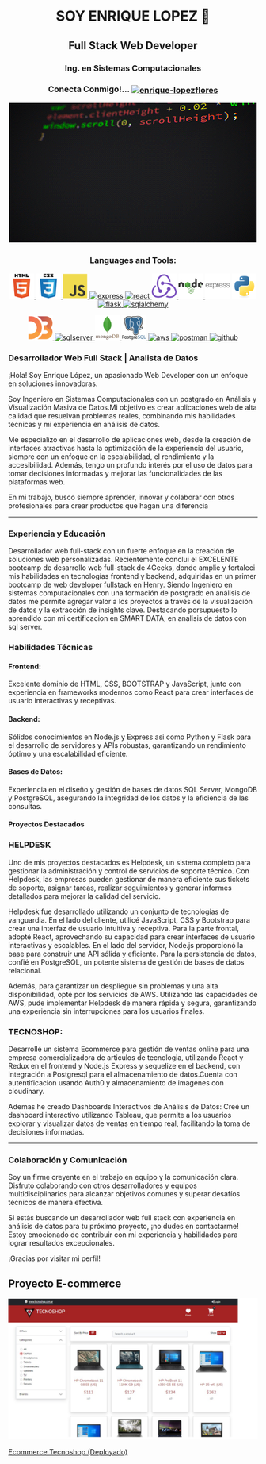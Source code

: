 
<h1 align="center">SOY ENRIQUE LOPEZ 👋</h1>

<h2 align="center">Full Stack Web Developer</h2>
<h3 align="center">Ing. en Sistemas Computacionales</h3>


<h3 align="center">Conecta Conmigo!...
    <a href="https://linkedin.com/in/enrique-lopezflores" target="blank">
        <img align="center" src="https://static.vecteezy.com/system/resources/previews/018/930/480/non_2x/linkedin-logo-linkedin-icon-transparent-free-png.png" alt="enrique-lopezflores" height="50" 
    width="50" />
    </a>
</h3>
  <p align="center">   
      <img src="https://github.com/ingenriquelopez/ingenriquelopez/blob/main/Code2.gif" alt="ingenriquelopez" style="margin: auto; border-radius: 10" /> 
  </p>  

<h3 align="center">Languages and Tools:</h3>


<p align="center">
    <a href="https://www.w3.org/html/" target="_blank" rel="noreferrer"> 
        <img src="https://raw.githubusercontent.com/devicons/devicon/master/icons/html5/html5-original-wordmark.svg" alt="html5" width="50" height="50"/>
    </a>
    <a href="https://www.w3schools.com/css/" target="_blank" rel="noreferrer">
       <img src="https://raw.githubusercontent.com/devicons/devicon/master/icons/css3/css3-original-wordmark.svg" alt="css3" width="50" height="50"/> 
    </a> 
    <a href="https://developer.mozilla.org/en-US/docs/Web/JavaScript" target="_blank" rel="noreferrer">
        <img src="https://raw.githubusercontent.com/devicons/devicon/master/icons/javascript/javascript-original.svg" alt="javascript" width="50" height="50"/> 
    </a> 
     <a href="https://icons.getbootstrap.com/assets/img/icons-hero.png" target="_blank" rel="noreferrer">
         <img src="https://upload.wikimedia.org/wikipedia/commons/thumb/b/b2/Bootstrap_logo.svg/1280px-Bootstrap_logo.svg.png" alt="express" width="50" height="50"/>
    </a> 
    <a href="https://react.dev/" target="_blank" rel="noreferrer">
        <img src="https://cdn.worldvectorlogo.com/logos/react-1.svg" alt="react" width="50" height="50"/> 
    </a> 
    <a href="https://redux.js.org" target="_blank" rel="noreferrer">
            <img src="https://raw.githubusercontent.com/devicons/devicon/master/icons/redux/redux-original.svg" alt="redux" width="50" height="50"/> 
    </a> 
    <a href="https://nodejs.org" target="_blank" rel="noreferrer">
        <img src="https://raw.githubusercontent.com/devicons/devicon/master/icons/nodejs/nodejs-original-wordmark.svg" alt="nodejs" width="50" height="50"/> 
    <a>
        <img src="https://raw.githubusercontent.com/devicons/devicon/master/icons/express/express-original-wordmark.svg" alt="express" width="50" height="50"/>
    </a> 
    </a> 
    <a href="https://www.python.org" target="_blank" rel="noreferrer"> <img src="https://raw.githubusercontent.com/devicons/devicon/master/icons/python/python-original.svg" alt="python" width="50" height="50"/> 
    </a> 
    <a href="https://flask.palletsprojects.com/en/stable/" target="_blank" rel="noreferrer"> <img src="https://flask.palletsprojects.com/en/stable/_images/flask-horizontal.png" alt="flask" width="80" height="50"/> 
    </a> 
    <a href="https://www.sqlalchemy.org/" target="_blank" rel="noreferrer"> <img src="https://miro.medium.com/v2/resize:fit:1400/0*msfsws06ImMSJYop.jpg" alt="sqlalchemy" width="80" height="55"/> 
    </a> 
</p>
<p align="center">
    <a href="https://d3js.org/" target="_blank" rel="noreferrer"> 
        <img src="https://raw.githubusercontent.com/devicons/devicon/master/icons/d3js/d3js-original.svg" alt="d3js" width="50" height="50"/>
    </a> 
    <a href="https://www.microsoft.com/es-mx/sql-server/sql-server-2022" target="_blank" rel="noreferrer">
        <img src="https://www.svgrepo.com/show/303229/microsoft-sql-server-logo.svg" alt="sqlserver" width="50" height="50"/>
    </a> 
    <a href="https://www.mongodb.com/" target="_blank" rel="noreferrer">
        <img src="https://raw.githubusercontent.com/devicons/devicon/master/icons/mongodb/mongodb-original-wordmark.svg" alt="mongodb" width="50" height="50"/>
    </a> 
    <a href="https://www.postgresql.org" target="_blank" rel="noreferrer"> 
        <img src="https://raw.githubusercontent.com/devicons/devicon/master/icons/postgresql/postgresql-original-wordmark.svg" alt="postgresql" width="50" height="50"/>
    </a> 
    <a href="https://aws.amazon.com/" target="_blank" rel="noreferrer"> 
        <img src="https://cdn.worldvectorlogo.com/logos/amazon-web-services.svg" alt="aws" width="50" height="60"/>
    </a> 
    <a href="https://www.postman.com/" target="_blank" rel="noreferrer"> 
        <img src="https://www.svgrepo.com/show/354202/postman-icon.svg" alt="postman" width="50" height="50"/>
    </a> 
    <a href="https://github.com/" target="_blank" rel="noreferrer"> 
        <img src="https://cdn.prod.website-files.com/63be620d63863b897c02c28a/6477657755c46a6f4965855f_github_large.png" alt="github" width="80" height="50"/>
    </a> 
</p>
<h3> 
  Desarrollador Web Full Stack | Analista de Datos
</h3>
<p>
¡Hola! Soy Enrique López, un apasionado Web Developer con un enfoque en soluciones innovadoras.

Soy Ingeniero en Sistemas Computacionales con un postgrado en Análisis y Visualización Masiva de Datos.Mi objetivo es crear aplicaciones web de alta calidad que resuelvan problemas reales, combinando mis habilidades técnicas y mi experiencia en análisis de datos.

Me especializo en el desarrollo de aplicaciones web, desde la creación de interfaces atractivas hasta la optimización de la experiencia del usuario, siempre con un enfoque en la escalabilidad, el rendimiento y la accesibilidad. Además, tengo un profundo interés por el uso de datos para tomar decisiones informadas y mejorar las funcionalidades de las plataformas web.

En mi trabajo, busco siempre aprender, innovar y colaborar con otros profesionales para crear productos que hagan una diferencia<hr>
  <h3>
  Experiencia y Educación  
  </h3>
 <p>
    Desarrollador web full-stack con un fuerte enfoque en la creación de soluciones web personalizadas. Recientemente conclui el EXCELENTE bootcamp de desarrollo web full-stack de 4Geeks, donde amplie y fortaleci mis habilidades en tecnologías frontend y backend, adquiridas en un primer bootcamp de web developer fullstack en  Henry. Siendo Ingeniero en sistemas computacionales con una formación de postgrado en análisis de datos me permite agregar valor a los proyectos a través de la visualización de datos y la extracción de insights clave. Destacando porsupuesto lo aprendido con mi certificacion en SMART DATA, en analisis de datos con sql server.    
 </p> 
 <h3> Habilidades Técnicas </h3>
<h4>Frontend: </h4> Excelente dominio de HTML, CSS, BOOTSTRAP y JavaScript, junto con experiencia en frameworks modernos como React para crear interfaces de usuario interactivas y receptivas.
<h4>Backend: </h4> Sólidos conocimientos en Node.js y Express asi como Python y Flask para el desarrollo de servidores y APIs robustas, garantizando un rendimiento óptimo y una escalabilidad eficiente.
<h4>Bases de Datos:</h4> Experiencia en el diseño y gestión de bases de datos SQL Server, MongoDB y PostgreSQL, asegurando la integridad de los datos y la eficiencia de las consultas.
<h4>Proyectos Destacados </h4>
<h3>HELPDESK</h3>
<p>
  Uno de mis proyectos destacados es Helpdesk, un sistema completo para gestionar la administración y control de servicios de soporte técnico. Con Helpdesk, las empresas pueden gestionar de manera eficiente sus tickets de soporte, asignar tareas, realizar seguimientos y generar informes detallados para mejorar la calidad del servicio.

Helpdesk fue desarrollado utilizando un conjunto de tecnologías de vanguardia. En el lado del cliente, utilicé JavaScript, CSS y Bootstrap para crear una interfaz de usuario intuitiva y receptiva. Para la parte frontal, adopté React, aprovechando su capacidad para crear interfaces de usuario interactivas y escalables. En el lado del servidor, Node.js proporcionó la base para construir una API sólida y eficiente. Para la persistencia de datos, confié en PostgreSQL, un potente sistema de gestión de bases de datos relacional.

Además, para garantizar un despliegue sin problemas y una alta disponibilidad, opté por los servicios de AWS. Utilizando las capacidades de AWS, pude implementar Helpdesk de manera rápida y segura, garantizando una experiencia sin interrupciones para los usuarios finales.
</p>

<h3>TECNOSHOP:</h3> Desarrollé un sistema Ecommerce para gestión de ventas online para una empresa comercializadora de articulos de tecnologia, utilizando React y Redux en el frontend y Node.js Express y sequelize en el backend, con integración a Postgresql para el almacenamiento de datos.Cuenta con autentificacion usando Auth0 y almacenamiento de imagenes con cloudinary.

Ademas he creado Dashboards Interactivos de Análisis de Datos: Creé un dashboard interactivo utilizando Tableau, que permite a los usuarios explorar y visualizar datos de ventas en tiempo real, facilitando la toma de decisiones informadas.
<hr>

<h3>Colaboración y Comunicación </h3>
Soy un firme creyente en el trabajo en equipo y la comunicación clara. Disfruto colaborando con otros desarrolladores y equipos multidisciplinarios para alcanzar objetivos comunes y superar desafíos técnicos de manera efectiva.

Si estás buscando un desarrollador web full stack con experiencia en análisis de datos para tu próximo proyecto, ¡no dudes en contactarme! Estoy emocionado de contribuir con mi experiencia y habilidades para lograr resultados excepcionales.

¡Gracias por visitar mi perfil!
<h2> Proyecto E-commerce </h2>

<p align="left"> <img src="https://github.com/ingenriquelopez/ingenriquelopez/blob/main/Slide1.JPG" alt="ingenriquelopez" /> </p>
<a href = "https://e-commerce-pf-henna.vercel.app/"> Ecommerce Tecnoshop (Deployado) </a>
